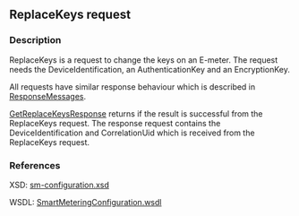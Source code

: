 ## ReplaceKeys request

### Description
ReplaceKeys is a request to change the keys on an E-meter. The request needs the DeviceIdentification, an AuthenticationKey and an EncryptionKey.

All requests have similar response behaviour which is described in [ResponseMessages](./ResponseMessages.md).

[GetReplaceKeysResponse](GetReplaceKeysResponse.md) returns if the result is successful from the ReplaceKeys request. The response request contains the DeviceIdentification and CorrelationUid which is received from the ReplaceKeys request.

### References

XSD: [sm-configuration.xsd](https://github.com/OSGP/Platform/blob/development/osgp-adapter-ws-smartmetering/src/main/webapp/WEB-INF/wsdl/smartmetering/schemas/sm-configuration.xsd)

WSDL: [SmartMeteringConfiguration.wsdl](https://github.com/OSGP/Platform/blob/development/osgp-adapter-ws-smartmetering/src/main/webapp/WEB-INF/wsdl/smartmetering/SmartMeteringConfiguration.wsdl)

